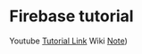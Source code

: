 # Firebase tutorial

Youtube [Tutorial Link](https://www.youtube.com/watch?v=rQvOAnNvcNQ&list=PLS4GttpIvuyXdRLH18IOefd7_93SmXTOO&index=1)
Wiki [Note](https://wiki.temptesting.com/doku.php?id=study:google:gcp:firebase:fundamentals))
